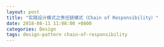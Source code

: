 ```yaml
---
layout: post
title: "实践设计模式之责任链模式（Chain of Responsibility）"
date: 2018-08-11 11:08:00 +0800
categories: Design
tags: design-pattern chain-of-responsibility
---
```


